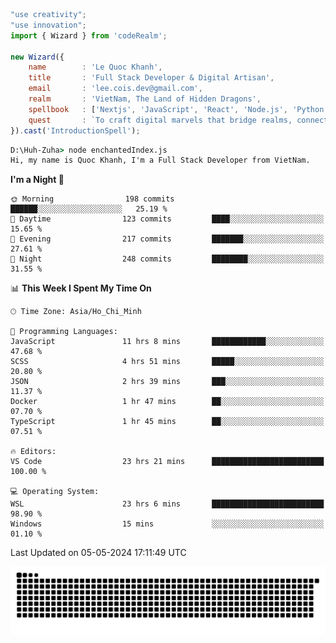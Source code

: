 <!--x axis divider-->

```js 
"use creativity";
"use innovation";
import { Wizard } from 'codeRealm';

new Wizard({
    name        : 'Le Quoc Khanh',
    title       : 'Full Stack Developer & Digital Artisan',
    email       : 'lee.cois.dev@gmail.com',
    realm       : 'VietNam, The Land of Hidden Dragons',
    spellbook   : ['Nextjs', 'JavaScript', 'React', 'Node.js', 'Python', 'Django', 'Cloud Services'],
    quest       : `To craft digital marvels that bridge realms, connect cultures, and bring imagination to life.`,
}).cast('IntroductionSpell');
```

```cmd
D:\Huh-Zuha> node enchantedIndex.js
Hi, my name is Quoc Khanh, I'm a Full Stack Developer from VietNam.
```
<!--START_SECTION:waka-->
**I'm a Night 🦉** 

```text
🌞 Morning                198 commits         ██████░░░░░░░░░░░░░░░░░░░   25.19 % 
🌆 Daytime                123 commits         ████░░░░░░░░░░░░░░░░░░░░░   15.65 % 
🌃 Evening                217 commits         ███████░░░░░░░░░░░░░░░░░░   27.61 % 
🌙 Night                  248 commits         ████████░░░░░░░░░░░░░░░░░   31.55 % 
```


📊 **This Week I Spent My Time On** 

```text
🕑︎ Time Zone: Asia/Ho_Chi_Minh

💬 Programming Languages: 
JavaScript               11 hrs 8 mins       ████████████░░░░░░░░░░░░░   47.68 % 
SCSS                     4 hrs 51 mins       █████░░░░░░░░░░░░░░░░░░░░   20.80 % 
JSON                     2 hrs 39 mins       ███░░░░░░░░░░░░░░░░░░░░░░   11.37 % 
Docker                   1 hr 47 mins        ██░░░░░░░░░░░░░░░░░░░░░░░   07.70 % 
TypeScript               1 hr 45 mins        ██░░░░░░░░░░░░░░░░░░░░░░░   07.51 % 

🔥 Editors: 
VS Code                  23 hrs 21 mins      █████████████████████████   100.00 % 

💻 Operating System: 
WSL                      23 hrs 6 mins       █████████████████████████   98.90 % 
Windows                  15 mins             ░░░░░░░░░░░░░░░░░░░░░░░░░   01.10 % 
```


 Last Updated on 05-05-2024 17:11:49 UTC
<!--END_SECTION:waka-->
<picture>
  <source media="(prefers-color-scheme: dark)" srcset="https://raw.githubusercontent.com/leecois/leecois/output/github-contribution-grid-snake-dark.svg">
  <source media="(prefers-color-scheme: light)" srcset="https://raw.githubusercontent.com/leecois/leecois/output/github-contribution-grid-snake.svg">
  <img alt="github contribution grid snake animation" src="https://raw.githubusercontent.com/leecois/leecois/output/github-contribution-grid-snake.svg">
</picture>
